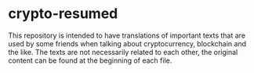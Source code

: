 # crypto-resumed
This repository is intended to have translations of important texts that are used by some friends when talking about cryptocurrency, blockchain and the like. The texts are not necessarily related to each other, the original content can be found at the beginning of each file.
